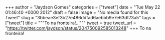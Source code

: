 
+++
author = "Jaydson Gomes"
categories = ["tweet"]
date = "Tue May 22 01:46:40 +0000 2012"
draft = false
image = "No media found for this Tweet"
slug = "3bbeae3ef3b27e486ddfad6aebbb9e7e63df73a5"
tags = ["tweet"]
title = """To na fronteira!..."""
tweet = true
tweet_url = "https://twitter.com/jaydson/status/204750092585013248"
+++
To na fronteira!
